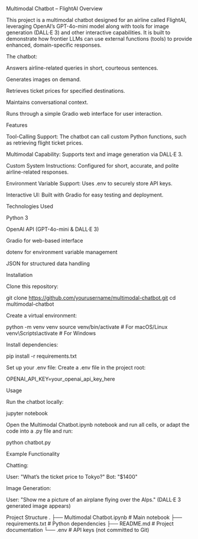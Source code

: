 Multimodal Chatbot – FlightAI
Overview

This project is a multimodal chatbot designed for an airline called FlightAI, leveraging OpenAI’s GPT-4o-mini model along with tools for image generation (DALL·E 3) and other interactive capabilities.
It is built to demonstrate how frontier LLMs can use external functions (tools) to provide enhanced, domain-specific responses.

The chatbot:

Answers airline-related queries in short, courteous sentences.

Generates images on demand.

Retrieves ticket prices for specified destinations.

Maintains conversational context.

Runs through a simple Gradio web interface for user interaction.

Features

Tool-Calling Support: The chatbot can call custom Python functions, such as retrieving flight ticket prices.

Multimodal Capability: Supports text and image generation via DALL·E 3.

Custom System Instructions: Configured for short, accurate, and polite airline-related responses.

Environment Variable Support: Uses .env to securely store API keys.

Interactive UI: Built with Gradio for easy testing and deployment.

Technologies Used

Python 3

OpenAI API (GPT-4o-mini & DALL·E 3)

Gradio for web-based interface

dotenv for environment variable management

JSON for structured data handling

Installation

Clone this repository:

git clone https://github.com/yourusername/multimodal-chatbot.git
cd multimodal-chatbot


Create a virtual environment:

python -m venv venv
source venv/bin/activate   # For macOS/Linux
venv\Scripts\activate      # For Windows


Install dependencies:

pip install -r requirements.txt


Set up your .env file:
Create a .env file in the project root:

OPENAI_API_KEY=your_openai_api_key_here

Usage

Run the chatbot locally:

jupyter notebook


Open the Multimodal Chatbot.ipynb notebook and run all cells, or adapt the code into a .py file and run:

python chatbot.py

Example Functionality

Chatting:

User: "What’s the ticket price to Tokyo?"
Bot: "$1400"

Image Generation:

User: "Show me a picture of an airplane flying over the Alps."
(DALL·E 3 generated image appears)

Project Structure
.
├── Multimodal Chatbot.ipynb   # Main notebook
├── requirements.txt           # Python dependencies
├── README.md                  # Project documentation
└── .env                       # API keys (not committed to Git)
